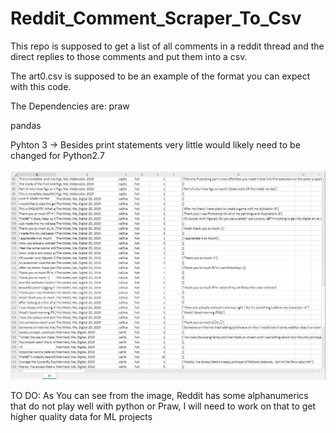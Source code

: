 # Reddit_Comment_Scraper_To_Csv
This repo is supposed to get a list of all comments in a reddit thread and the direct replies to those comments and put them into a csv.

The art0.csv is supposed to be an example of the format you can expect with this code.

The Dependencies are: 
  praw
  
  pandas
  
  Pyhton 3 -> Besides print statements very little would likely need to be changed for Python2.7
  


![Csv Example](Capture.PNG)

TO DO: As You can see from the image, Reddit has some alphanumerics that do not play well with python or Praw, I will need to work on that 
to get higher quality data for ML projects 
